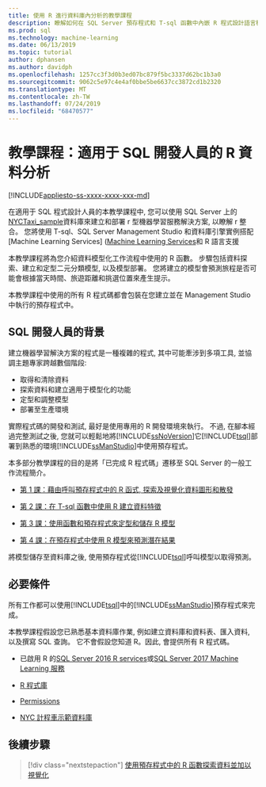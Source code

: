 ```yaml
---
title: 使用 R 進行資料庫內分析的教學課程
description: 瞭解如何在 SQL Server 預存程式和 T-sql 函數中內嵌 R 程式設計語言程式碼。
ms.prod: sql
ms.technology: machine-learning
ms.date: 06/13/2019
ms.topic: tutorial
author: dphansen
ms.author: davidph
ms.openlocfilehash: 1257cc3f3d0b3ed07bc879f5bc3337d62bc1b3a0
ms.sourcegitcommit: 9062c5e97c4e4af0bbe5be6637cc3872cd1b2320
ms.translationtype: MT
ms.contentlocale: zh-TW
ms.lasthandoff: 07/24/2019
ms.locfileid: "68470577"
---
```

# <a name="tutorial-r-data-analytics-for-sql-developers"></a>教學課程：適用于 SQL 開發人員的 R 資料分析
[!INCLUDE[appliesto-ss-xxxx-xxxx-xxx-md](../../includes/appliesto-ss-xxxx-xxxx-xxx-md.md)]

在適用于 SQL 程式設計人員的本教學課程中, 您可以使用 SQL Server 上的[NYCTaxi_sample](demo-data-nyctaxi-in-sql.md)資料庫來建立和部署 r 型機器學習服務解決方案, 以瞭解 r 整合。 您將使用 T-sql、SQL Server Management Studio 和資料庫引擎實例搭配 [Machine Learning Services] ([Machine Learning Services](../install/sql-machine-learning-services-windows-install.md)和 R 語言支援

本教學課程將為您介紹資料模型化工作流程中使用的 R 函數。 步驟包括資料探索、建立和定型二元分類模型, 以及模型部署。 您將建立的模型會預測旅程是否可能會根據當天時間、旅遊距離和挑選位置來產生提示。 

本教學課程中使用的所有 R 程式碼都會包裝在您建立並在 Management Studio 中執行的預存程式中。

## <a name="background-for-sql-developers"></a>SQL 開發人員的背景

建立機器學習解決方案的程式是一種複雜的程式, 其中可能牽涉到多項工具, 並協調主題專家跨越數個階段:

+ 取得和清除資料
+ 探索資料和建立適用于模型化的功能
+ 定型和調整模型
+ 部署至生產環境

實際程式碼的開發和測試, 最好是使用專用的 R 開發環境來執行。 不過, 在腳本經過完整測試之後, 您就可以輕鬆地將[!INCLUDE[ssNoVersion](../../includes/ssnoversion-md.md)]它[!INCLUDE[tsql](../../includes/tsql-md.md)]部署到熟悉的環境[!INCLUDE[ssManStudio](../../includes/ssmanstudio-md.md)]中使用預存程式。

本多部分教學課程的目的是將「已完成 R 程式碼」遷移至 SQL Server 的一般工作流程簡介。 

- [第 1 課：藉由呼叫預存程式中的 R 函式, 探索及視覺化資料圖形和散發](../tutorials/sqldev-explore-and-visualize-the-data.md)

- [第 2 課：在 T-sql 函數中使用 R 建立資料特徵](sqldev-create-data-features-using-t-sql.md)
  
- [第 3 課：使用函數和預存程式來定型和儲存 R 模型](sqldev-train-and-save-a-model-using-t-sql.md)
  
- [第 4 課：在預存程式中使用 R 模型來預測潛在結果](../tutorials/sqldev-operationalize-the-model.md)

將模型儲存至資料庫之後, 使用預存程式從[!INCLUDE[tsql](../../includes/tsql-md.md)]呼叫模型以取得預測。

## <a name="prerequisites"></a>必要條件

所有工作都可以使用[!INCLUDE[tsql](../../includes/tsql-md.md)]中的[!INCLUDE[ssManStudio](../../includes/ssmanstudio-md.md)]預存程式來完成。

本教學課程假設您已熟悉基本資料庫作業, 例如建立資料庫和資料表、匯入資料, 以及撰寫 SQL 查詢。 它不會假設您知道 R。因此, 會提供所有 R 程式碼。 

+ 已啟用 R 的[SQL Server 2016 R services](../install/sql-r-services-windows-install.md#verify-installation)或[SQL Server 2017 Machine Learning 服務](../install/sql-machine-learning-services-windows-install.md#verify-installation)

+ [R 程式庫](../package-management/installed-package-information.md)

+ [Permissions](../security/user-permission.md)

+ [NYC 計程車示範資料庫](demo-data-nyctaxi-in-sql.md)


## <a name="next-steps"></a>後續步驟

> [!div class="nextstepaction"]
> [使用預存程式中的 R 函數探索資料並加以視覺化](../tutorials/sqldev-explore-and-visualize-the-data.md)

